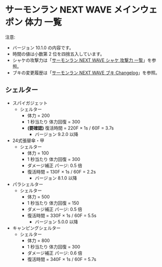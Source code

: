 # サーモンラン NEXT WAVE メインウェポン 体力 一覧

注意:

- バージョン 10.1.0 の内容です。
- 時間の値は小数第 2 位を四捨五入しています。
- シャケの攻撃力は「[サーモンラン NEXT WAVE シャケ 攻撃力 一覧](../../salmonids/list.md)」を参照。
- ブキの変更履歴は「[サーモンラン NEXT WAVE ブキ Changelog](../CHANGELOG.md)」を参照。

## シェルター

- スパイガジェット
	- シェルター
		- 体力 = 200
		- 1 秒当たり 体力回復 = 300
		- **(要確認)** 復活時間 = 220F × 1s / 60F = 3.7s
			- バージョン 9.2.0 以降
- 24式張替傘・甲
	- シェルター
		- 体力 = 100
		- 1 秒当たり 体力回復 = 300
		- ダメージ補正 パージ: 0.5 倍
		- 復活時間 = 130F × 1s / 60F = 2.2s
			- バージョン 8.1.0 以降
- パラシェルター
	- シェルター
		- 体力 = 500
		- 1 秒当たり 体力回復 = 150
		- ダメージ補正 パージ: 0.5 倍
		- 復活時間 = 330F × 1s / 60F = 5.5s
			- バージョン 5.0.0 以降
- キャンピングシェルター
	- シェルター
		- 体力 = 800
		- 1 秒当たり 体力回復 = 300
		- ダメージ補正 パージ: 0.6 倍
		- 復活時間 = 340F × 1s / 60F = 5.7s
